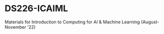 # DS226-ICAIML
Materials for Introduction to Computing for AI &amp; Machine Learning (August-November '22)
